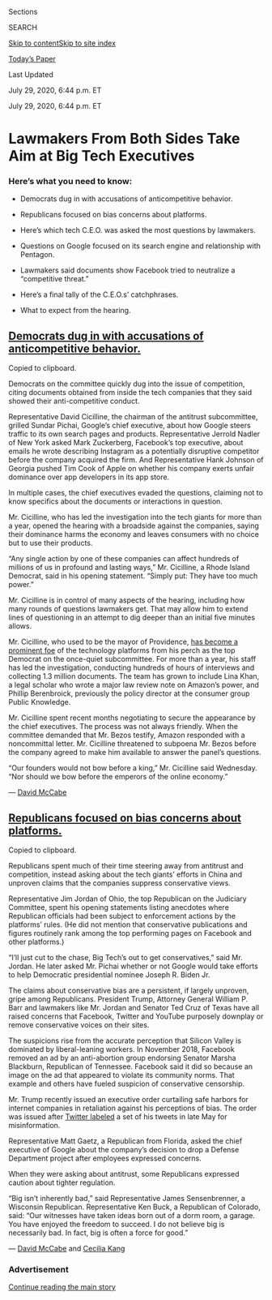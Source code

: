 <div id="app">

<div>

<div>

<div>

<div class="NYTAppHideMasthead css-ri3gv3 e1suatyy0">

<div class="section css-ui9rw0 e1suatyy2">

<div class="css-eph4ug er09x8g0">

<div class="css-6n7j50">

</div>

<span class="css-1dv1kvn">Sections</span>

<div class="css-10488qs">

<span class="css-1dv1kvn">SEARCH</span>

</div>

[Skip to content](#site-content)[Skip to site
index](#site-index)

</div>

<div class="css-10698na e1huz5gh0">

</div>

</div>

<div id="masthead-bar-one" class="section hasLinks css-15hmgas e1csuq9d3">

<div class="css-uqyvli e1csuq9d0">

</div>

<div class="css-1uqjmks e1csuq9d1">

</div>

<div class="css-9e9ivx">

[](https://myaccount.nytimes.com/auth/login?response_type=cookie&client_id=vi)

</div>

<div class="css-1bvtpon e1csuq9d2">

[Today’s Paper](https://www.nytimes.com/section/todayspaper)

</div>

</div>

</div>

</div>

<div data-aria-hidden="false">

<div id="site-content" data-role="main">

<div class="css-mj09ha">

<span>Last Updated <span class="css-vxcmzt"></span></span>

<div class="css-ki347z">

<span class="css-1656jku">July 29, 2020, 6:44 p.m.
ET</span><span class="css-xwx5dt"></span>

</div>

<span class="css-1dv1kvn" data-aria-live="polite">July 29, 2020, 6:44
p.m. ET</span>

</div>

<div class="css-ftdtgk">

<div class="css-1vkm6nb ehdk2mb0">

# Lawmakers From Both Sides Take Aim at Big Tech Executives

</div>

</div>

<div id="feed-top" class="css-7pw99z">

</div>

### Here’s what you need to know:

  - [](#democrats-dug-in-with-accusations-of-anticompetitive-behavior)
    
    <span>Democrats dug in with accusations of anticompetitive
    behavior.</span>

  - [](#republicans-focused-on-bias-concerns-about-platforms)
    
    <span>Republicans focused on bias concerns about platforms.</span>

  - [](#heres-which-tech-ceo-was-asked-the-most-questions-by-lawmakers)
    
    <span>Here’s which tech C.E.O. was asked the most questions by
    lawmakers.</span>

  - [](#questions-on-google-focused-on-its-search-engine-and-relationship-with-pentagon)
    
    <span>Questions on Google focused on its search engine and
    relationship with
    Pentagon.</span>

  - [](#lawmakers-said-documents-show-facebook-tried-to-neutralize-a-competitive-threat)
    
    <span>Lawmakers said documents show Facebook tried to neutralize a
    “competitive threat.”</span>

  - [](#what-ceos-said)
    
    <span>Here’s a final tally of the C.E.O.s’ catchphrases.</span>

  - [](#what-to-expect-from-the-hearing)
    
    <span>What to expect from the
hearing.</span>

<div class="live-blog-post css-10d3q4a" data-test-id="live-blog-post" data-source-id="100000007262736">

<div id="democrats-dug-in-with-accusations-of-anticompetitive-behavior" class="css-608m5d">

</div>

<div class="css-j3uhc5">

<div class="css-bd1680">

## [Democrats dug in with accusations of anticompetitive behavior.](#democrats-dug-in-with-accusations-of-anticompetitive-behavior)

<span class="css-uj8f8v" data-aria-live="polite">Copied to
clipboard.</span>

</div>

</div>

Democrats on the committee quickly dug into the issue of competition,
citing documents obtained from inside the tech companies that they said
showed their anti-competitive conduct.

Representative David Cicilline, the chairman of the antitrust
subcommittee, grilled Sundar Pichai, Google’s chief executive, about how
Google steers traffic to its own search pages and products.
Representative Jerrold Nadler of New York asked Mark Zuckerberg,
Facebook’s top executive, about emails he wrote describing Instagram as
a potentially disruptive competitor before the company acquired the
firm. And Representative Hank Johnson of Georgia pushed Tim Cook of
Apple on whether his company exerts unfair dominance over app developers
in its app store.

In multiple cases, the chief executives evaded the questions, claiming
not to know specifics about the documents or interactions in question.

Mr. Cicilline, who has led the investigation into the tech giants for
more than a year, opened the hearing with a broadside against the
companies, saying their dominance harms the economy and leaves consumers
with no choice but to use their products.

“Any single action by one of these companies can affect hundreds of
millions of us in profound and lasting ways,” Mr. Cicilline, a Rhode
Island Democrat, said in his opening statement. “Simply put: They have
too much power.”

Mr. Cicilline is in control of many aspects of the hearing, including
how many rounds of questions lawmakers get. That may allow him to extend
lines of questioning in an attempt to dig deeper than an initial five
minutes allows.

Mr. Cicilline, who used to be the mayor of Providence, [has become a
prominent
foe](https://slack-redir.net/link?url=https%3A%2F%2Fwww.nytimes.com%2F2019%2F12%2F08%2Ftechnology%2FDavid-Cicilline-antitrust-tech.html)
of the technology platforms from his perch as the top Democrat on the
once-quiet subcommittee. For more than a year, his staff has led the
investigation, conducting hundreds of hours of interviews and collecting
1.3 million documents. The team has grown to include Lina Khan, a legal
scholar who wrote a major law review note on Amazon’s power, and Phillip
Berenbroick, previously the policy director at the consumer group Public
Knowledge.

Mr. Cicilline spent recent months negotiating to secure the appearance
by the chief executives. The process was not always friendly. When the
committee demanded that Mr. Bezos testify, Amazon responded with a
noncommittal letter. Mr. Cicilline threatened to subpoena Mr. Bezos
before the company agreed to make him available to answer the panel’s
questions.

“Our founders would not bow before a king,” Mr. Cicilline said
Wednesday. “Nor should we bow before the emperors of the online
economy.”

<div class="css-j3uhc5">

— [<span class="css-1baulvz last-byline" itemprop="name">David
McCabe</span>](https://www.nytimes.com/by/david-mccabe)

</div>

</div>

<div class="live-blog-post css-10d3q4a" data-test-id="live-blog-post" data-source-id="100000007262813">

<div id="republicans-focused-on-bias-concerns-about-platforms" class="css-608m5d">

</div>

<div class="css-j3uhc5">

<div class="css-bd1680">

## [Republicans focused on bias concerns about platforms.](#republicans-focused-on-bias-concerns-about-platforms)

<span class="css-uj8f8v" data-aria-live="polite">Copied to
clipboard.</span>

</div>

</div>

Republicans spent much of their time steering away from antitrust and
competition, instead asking about the tech giants’ efforts in China and
unproven claims that the companies suppress conservative views.

Representative Jim Jordan of Ohio, the top Republican on the Judiciary
Committee, spent his opening statements listing anecdotes where
Republican officials had been subject to enforcement actions by the
platforms’ rules. (He did not mention that conservative publications and
figures routinely rank among the top performing pages on Facebook and
other platforms.)

“I’ll just cut to the chase, Big Tech’s out to get conservatives,” said
Mr. Jordan. He later asked Mr. Pichai whether or not Google would take
efforts to help Democratic presidential nominee Joseph R. Biden Jr.

The claims about conservative bias are a persistent, if largely
unproven, gripe among Republicans. President Trump, Attorney General
William P. Barr and lawmakers like Mr. Jordan and Senator Ted Cruz of
Texas have all raised concerns that Facebook, Twitter and YouTube
purposely downplay or remove conservative voices on their sites.

The suspicions rise from the accurate perception that Silicon Valley is
dominated by liberal-leaning workers. In November 2018, Facebook removed
an ad by an anti-abortion group endorsing Senator Marsha Blackburn,
Republican of Tennessee. Facebook said it did so because an image on the
ad that appeared to violate its community norms. That example and others
have fueled suspicion of conservative censorship.

Mr. Trump recently issued an executive order curtailing safe harbors for
internet companies in retaliation against his perceptions of bias. The
order was issued after [Twitter
labeled](https://slack-redir.net/link?url=https%3A%2F%2Fwww.nytimes.com%2F2020%2F05%2F26%2Ftechnology%2Ftwitter-trump-mail-in-ballots.html)
a set of his tweets in late May for misinformation.

Representative Matt Gaetz, a Republican from Florida, asked the chief
executive of Google about the company’s decision to drop a Defense
Department project after employees expressed concerns.

When they were asking about antitrust, some Republicans expressed
caution about tighter regulation.

“Big isn’t inherently bad,” said Representative James Sensenbrenner, a
Wisconsin Republican. Representative Ken Buck, a Republican of Colorado,
said: “Our witnesses have taken ideas born out of a dorm room, a garage.
You have enjoyed the freedom to succeed. I do not believe big is
necessarily bad. In fact, big is often a force for good.”

<div class="css-j3uhc5">

— [<span class="css-1baulvz" itemprop="name">David
McCabe</span>](https://www.nytimes.com/by/david-mccabe) and
[<span class="css-1baulvz last-byline" itemprop="name">Cecilia
Kang</span>](https://www.nytimes.com/by/cecilia-kang)

</div>

</div>

<div id="ad-0" class="css-1pmeh62">

<div class="css-142l3g4">

### Advertisement

[Continue reading the main
story](#after-dfp-ad-mid1)

<div id="dfp-ad-mid1" class="ad dfp-ad-mid1-wrapper" style="text-align:center;height:100%;display:block">

</div>

<div id="after-dfp-ad-mid1">

</div>

</div>

</div>

<div class="live-blog-post css-10d3q4a" data-test-id="live-blog-post" data-source-id="100000007263145">

<div id="heres-which-tech-ceo-was-asked-the-most-questions-by-lawmakers" class="css-608m5d">

</div>

<div class="css-j3uhc5">

<div class="css-bd1680">

## [Here’s which tech C.E.O. was asked the most questions by lawmakers.](#heres-which-tech-ceo-was-asked-the-most-questions-by-lawmakers)

<span class="css-uj8f8v" data-aria-live="polite">Copied to
clipboard.</span>

</div>

</div>

We tracked which tech C.E.O. was under the most scrutiny by tallying the
number of questions they are getting asked. The results were
striking.

<div id="tech-hearing-question-count" class="section interactive-content interactive-size-scoop css-174j8de" data-id="100000007261446">

<div class="css-17ih8de interactive-body" data-sourceid="100000007261446">

<div class="g-story g-freebird g-max-limit" data-preview-slug="2020-07-27-tech-hearing-questions">

<div class="g-container">

<div class="g-asset g-chart g-chart-ceo-questions" style="max-width: 600px">

<div data-role="img">

<div class="g-chart-header">

<div class="g-chart-label" style="width: 150px">

Executive

</div>

<div class="g-chart-label not-first" style="width: calc((100% - 150px)/1 - 20px)">

Number of Questions

</div>

</div>

<div class="g-chart-row g-chart-row-0 inside">

<div class="g-chart-label" style="width: 150px;">

<span class="g-zuck">Mark
Zuckerberg</span>

</div>

<div class="g-chart-bar-container" style="width: calc((100% - 150px)/1 - 20px)">

<div class="g-chart-bar-neg" style="width: 0%">

<div class="g-chart-bar-label out-label">

62

</div>

</div>

<div class="g-chart-bar-pos" style="width: 100%">

<div class="g-chart-bar" style=" width: 100%;
                        
                            background: #7f3636
                        ">

<div class="g-chart-bar-label in-label">

62

</div>

</div>

</div>

</div>

</div>

<div class="g-chart-row g-chart-row-1 inside">

<div class="g-chart-label" style="width: 150px;">

<span class="g-bezos">Jeff
Bezos</span>

</div>

<div class="g-chart-bar-container" style="width: calc((100% - 150px)/1 - 20px)">

<div class="g-chart-bar-neg" style="width: 0%">

<div class="g-chart-bar-label out-label">

59

</div>

</div>

<div class="g-chart-bar-pos" style="width: 100%">

<div class="g-chart-bar" style=" width: 95.16129032258065%;
                        
                            background: #7f3636
                        ">

<div class="g-chart-bar-label in-label">

59

</div>

</div>

</div>

</div>

</div>

<div class="g-chart-row g-chart-row-2 inside">

<div class="g-chart-label" style="width: 150px;">

<span class="g-cook">Tim
Cook</span>

</div>

<div class="g-chart-bar-container" style="width: calc((100% - 150px)/1 - 20px)">

<div class="g-chart-bar-neg" style="width: 0%">

<div class="g-chart-bar-label out-label">

35

</div>

</div>

<div class="g-chart-bar-pos" style="width: 100%">

<div class="g-chart-bar" style=" width: 56.451612903225815%;
                        
                            background: #7f3636
                        ">

<div class="g-chart-bar-label in-label">

35

</div>

</div>

</div>

</div>

</div>

<div class="g-chart-row g-chart-row-3 inside">

<div class="g-chart-label" style="width: 150px;">

<span class="g-pichai">Sundar
Pichai</span>

</div>

<div class="g-chart-bar-container" style="width: calc((100% - 150px)/1 - 20px)">

<div class="g-chart-bar-neg" style="width: 0%">

<div class="g-chart-bar-label out-label">

61

</div>

</div>

<div class="g-chart-bar-pos" style="width: 100%">

<div class="g-chart-bar" style=" width: 98.38709677419355%;
                        
                            background: #7f3636
                        ">

<div class="g-chart-bar-label in-label">

61

</div>

</div>

</div>

</div>

</div>

</div>

</div>

</div>

</div>

</div>

</div>

<div class="css-j3uhc5">

— [<span class="css-1baulvz last-byline" itemprop="name">Kellen
Browning</span>](https://www.nytimes.com/by/kellen-browning)

</div>

</div>

<div class="live-blog-post css-10d3q4a" data-test-id="live-blog-post" data-source-id="100000007262976">

<div id="questions-on-google-focused-on-its-search-engine-and-relationship-with-pentagon" class="css-608m5d">

</div>

<div class="css-j3uhc5">

<div class="css-bd1680">

## [Questions on Google focused on its search engine and relationship with Pentagon.](#questions-on-google-focused-on-its-search-engine-and-relationship-with-pentagon)

<span class="css-uj8f8v" data-aria-live="polite">Copied to
clipboard.</span>

</div>

</div>

![<span class="css-16f3y1r e13ogyst0">Sundar Pichai, Google’s chief
executive, faced questions from Representative Val Demings about user
data and
privacy.</span>](https://static01.nyt.com/images/2020/07/29/business/29vid-tech-hearing-1/29vid-tech-hearing-1-videoSixteenByNine3000.jpg)

Sundar Pichai, chief executive of Google’s parent company Alphabet, was
a consistent target of aggressive questions — surprising, given that he
had testified a year ago and that he has the lowest profile of the
executives testifying Wednesday — about its search engine and the
company’s decision to withdraw from a Pentagon project after employee
protests about the work.

Representative David Cicilline, the chairman of the antitrust
subcommittee, accused Google of lifting content from other websites to
keep users within what he called the “walled garden” of its search
engine in order to make more money from advertising.

“The evidence seems very clear to me as Google became the gateway to the
internet, it began to abuse its power and use its surveillance over the
web traffic to identify competitive threats and crush them,” Mr.
Cicilline said.

Mr. Pichai disagreed with that characterization and fell back on the
company’s talking points that Google search has lots of competitors for
specific categories, such as Amazon in shopping. He also said that the
majority of Google’s search results did not carry ads and that it was
acting in the best interest of users when it highlights answers to
queries. Google’s global market share in search is 92 percent, according
to data from Statcounter, an online research tool.

Because Google is so dominant, other websites rely on the search engine
for traffic. In recent years, the Silicon Valley giant has started to
devote real estate at the top of search results to providing its own
answers for information about local businesses, flights and hotels. This
has angered other websites whose traffic has slid as Google surfaces
more information on its own search results.

Republicans zeroed in on [Google pulling out of an
effort](https://slack-redir.net/link?url=https%3A%2F%2Fwww.nytimes.com%2F2018%2F06%2F01%2Ftechnology%2Fgoogle-pentagon-project-maven.html)
to help the Pentagon build technology systems to analyze drone footage
to identify particular objects like buildings, vehicles and people.
Google’s employees protested the company’s work on the project.

Representatives Ken Buck from Colorado and Matt Gaetz from Florida, two
of the Republicans on the panel, questioned why Google pulled back from
the Pentagon, while continuing to operate an artificial intelligence lab
in China. Mr. Pichai denied one of their accusations that Google still
works with the Chinese military and noted that the company still worked
with the U.S. military, including a cybersecurity project with the
Defense Department.

<div class="css-j3uhc5">

— [<span class="css-1baulvz last-byline" itemprop="name">Daisuke
Wakabayashi</span>](https://www.nytimes.com/by/daisuke-wakabayashi)

</div>

</div>

<div class="live-blog-post css-10d3q4a" data-test-id="live-blog-post" data-source-id="100000007262969">

<div id="lawmakers-said-documents-show-facebook-tried-to-neutralize-a-competitive-threat" class="css-608m5d">

</div>

<div class="css-j3uhc5">

<div class="css-bd1680">

## [Lawmakers said documents show Facebook tried to neutralize a “competitive threat.”](#lawmakers-said-documents-show-facebook-tried-to-neutralize-a-competitive-threat)

<span class="css-uj8f8v" data-aria-live="polite">Copied to
clipboard.</span>

</div>

</div>

<div class="css-79elbk" data-testid="photoviewer-wrapper">

<div class="css-z3e15g" data-testid="photoviewer-wrapper-hidden">

</div>

<div class="css-1a48zt4 ehw59r15" data-testid="photoviewer-children">

![<span class="css-16f3y1r e13ogyst0" data-aria-hidden="true">Several of
the documents were about Facebook and the desire of its chief executive,
Mark Zuckerberg, to buy the photo-sharing app Instagram as a way of
quashing a competitive
threat.</span><span class="css-cnj6d5 e1z0qqy90" itemprop="copyrightHolder"><span class="css-1ly73wi e1tej78p0">Credit...</span><span><span>Pool
photo by Graeme
Jennings</span></span></span>](https://static01.nyt.com/images/2020/07/29/business/29tech-hearing-hotdocs/merlin_175079946_aebc7771-9252-4f51-b55d-0d8de1c69480-articleLarge.jpg?quality=75&auto=webp&disable=upscale)

</div>

</div>

The House judiciary antitrust subcommittee has said it gathered 1.3
million documents about Facebook, Google, Amazon and Apple over the
course of its 13-month investigation into the power of the companies’
businesses. At the hearing, lawmakers began [rolling some of those
documents
out](https://twitter.com/HouseJudiciary/status/1288540745637474306?s=20).

Several of the documents were about Facebook and the desire of its chief
executive, Mark Zuckerberg, to buy the photo-sharing app Instagram as a
way of quashing a competitive threat. The social network [bought
Instagram
in 2012](https://dealbook.nytimes.com/2012/04/09/facebook-buys-instagram-for-1-billion/#:~:text=Facebook%20is%20not%20waiting%20for,stock%2C%20the%20company%20said%20Monday.)
for about $1 billion in cash and stock.

In those documents, which were reviewed by The New York Times, Mr.
Zuckerberg pressed Kevin Systrom, a co-founder of Instagram, to submit
to Facebook’s original acquisition offer of $500 million. In other
correspondence, Facebook’s chief financial officer at the time
specifically pointed at Instagram as a “competitive threat” that needed
to be dealt with.

The documents were evidence that Facebook viewed Instagram as a
“powerful threat that could siphon business away from Facebook,”
Representative Jim Sensenbrenner, Republican of Wisconsin, said in the
hearing. “Rather than compete with it, Facebook bought it.”

In response, Mr. Zuckerberg said that while it seemed in hindsight that
Instagram’s success was an inevitability, it was far from certain at the
time. Instagram had many competitors at that point, he said, including
now defunct start-ups such as Path.

“The acquisition has done wildly well not just because of the founders’
talent, but because we invested heavily in building up the
infrastructure and promoting it,” Mr. Zuckerberg said. “And I think that
this has been an American success story.”

<div class="css-j3uhc5">

— [<span class="css-1baulvz last-byline" itemprop="name">Mike
Isaac</span>](https://www.nytimes.com/by/mike-isaac)

</div>

</div>

<div id="ad-1" class="css-1pmeh62">

<div class="css-142l3g4">

### Advertisement

[Continue reading the main
story](#after-dfp-ad-mid2)

<div id="dfp-ad-mid2" class="ad dfp-ad-mid2-wrapper" style="text-align:center;height:100%;display:block">

</div>

<div id="after-dfp-ad-mid2">

</div>

</div>

</div>

<div class="live-blog-post css-10d3q4a" data-test-id="live-blog-post" data-source-id="100000007263173">

<div id="tim-cook-pressed-on-apples-app-store" class="css-608m5d">

</div>

<div class="css-j3uhc5">

<div class="css-bd1680">

## [Tim Cook pressed on Apple’s App Store.](#tim-cook-pressed-on-apples-app-store)

<span class="css-uj8f8v" data-aria-live="polite">Copied to
clipboard.</span>

</div>

</div>

<div class="css-79elbk" data-testid="photoviewer-wrapper">

<div class="css-z3e15g" data-testid="photoviewer-wrapper-hidden">

</div>

<div class="css-1a48zt4 ehw59r15" data-testid="photoviewer-children">

![<span class="css-16f3y1r e13ogyst0" data-aria-hidden="true">Tim Cook,
Apple’s chief executive, said that Apple’s App Store rules were “applied
equally to every
developer.”</span>](https://static01.nyt.com/images/2020/07/29/business/29tech-hearing-apple/29tech-hearing-apple-articleLarge.jpg?quality=75&auto=webp&disable=upscale)

</div>

</div>

In the hearing’s first several hours, Apple’s Tim Cook was largely
ignored. In the last hour, he found himself on the defense.

First, Representatives Val Demings and Lucy Kay McBath, Democrats from
Florida and Georgia, needled him on why Apple removed parental-control
apps shortly after Apple introduced its own competing tool in 2018. [The
Times reported about the removal of the apps last
year](https://www.nytimes.com/2019/04/27/technology/apple-screen-time-trackers.html).

Mr. Cook said Apple pulled the apps because of privacy concerns, not
competition. Ms. McBath then pointed to an email that appeared to show a
top Apple executive, Phil Schiller, telling a concerned parent that they
could now use Apple’s parental-control tool instead. Mr. Cook said he
could not see the email on his screen.

Mr. Cook then found himself defending Apple’s recent demands to collect
a commission from Airbnb and ClassPass after the companies shifted to
selling virtual classes because of the pandemic, [as The Times reported
this
week](https://www.nytimes.com/2020/07/28/technology/apple-app-store-airbnb-classpass.html).

Representative Jerrold Nadler, Democrat of New York, asked: “Isn’t this
pandemic profiteering?”

Mr. Cook responded that Apple’s rules require companies that sell
digital services to pay Apple’s commission, but that Apple was working
with companies that had made business changes because of the pandemic.

Apple told The Times this week that it was still negotiating with Airbnb
and ClassPass on the fees. Earlier this month, ClassPass pulled its
virtual classes from its iPhone app because Apple told the company that
its deadline for complying with the rule had passed, according to a
person close to ClassPass who spoke on the condition of anonymity to
discuss private negotiations.

Apple faces accusations that it arbitrarily enforces its rules on app
developers, killing some of their businesses on a whim.

In Tim Cook’s opening statement, he said that Apple’s App Store rules
are “applied equally to every developer.”

Earlier in the hearing, Democrats on the House antitrust subcommittee
tried to show that wasn’t true.

Representative Hank Johnson, Democrat of Georgia, asked if Baidu, the
Chinese search giant, got special treatment. Mr. Cook responded that he
wasn’t sure. The committee then released documents that appeared to show
Mr. Cook telling Baidu’s chief executive in a 2014 email that Baidu
would be on an “app review fast track” and that two employees would help
manage the process.

<div class="css-nj25e3">

> Documents from the Hearing on “Online Platforms and Market Power:
> Examining the Dominance of Amazon, Apple, Facebook and Google"
> [pic.twitter.com/E8auYYSeMn](https://t.co/E8auYYSeMn)
> 
> — House Judiciary Dems (@HouseJudiciary)
> [July 29, 2020](https://twitter.com/HouseJudiciary/status/1288543144158597124?ref_src=twsrc%5Etfw)

</div>

Mr. Johnson later pointed out that Apple now lets Amazon avoid Apple’s
30 percent commission on its video-streaming service — one of the main
complaints against Apple by developers — in exchange for making Amazon
and Apple products work better together. Mr. Cook responded that any
other company could get the same deal.

Mr. Cook argued that Apple had to treat app developers fairly and had to
be competitive in the commission it charges. “We have fierce competition
at the developer side and the customer side,” he said. “It’s so
competitive, I would describe it as a street fight for market share in
the smartphone business.”

In reality, the market for smartphone software is a clear duopoly. Apple
and Google make the software that underpins virtually every smartphone
in the world.

<div class="css-j3uhc5">

— [<span class="css-1baulvz last-byline" itemprop="name">Jack
Nicas</span>](https://www.nytimes.com/by/jack-nicas)

</div>

</div>

<div class="live-blog-post css-10d3q4a" data-test-id="live-blog-post" data-source-id="100000007260489">

<div id="bezos-got-pushed-on-amazons-relationship-with-third-party-sellers" class="css-608m5d">

</div>

<div class="css-j3uhc5">

<div class="css-bd1680">

## [Bezos got pushed on Amazon’s relationship with third-party sellers.](#bezos-got-pushed-on-amazons-relationship-with-third-party-sellers)

<span class="css-uj8f8v" data-aria-live="polite">Copied to
clipboard.</span>

</div>

</div>

![<span class="css-16f3y1r e13ogyst0">Jeff Bezos of Amazon faced
questions from Representative Mary Gay Scanlon about how his company
drives up prices through eliminating
competition.</span>](https://static01.nyt.com/images/2020/07/29/business/29vid-tech-hearing-2/29vid-tech-hearing-2-videoSixteenByNineJumbo1600-v2.jpg)

Facing Congress for the first time, Jeff Bezos, Amazon’s founder and
chief executive, was forced to defend one of Amazon’s sources of great
pride: its relationship with the many third-party sellers whose products
fill its online store.

At the start of the hearing, Mr. Bezos introduced himself as a lucky and
humble example of the success of American democracy — the son of a
plucky mother and a supportive, immigrant father who “fostered my
curiosity and encouraged me to dream big.” He said he brought that ethos
to Amazon, saying the company’s growth has benefited Americans.

“Customer obsession has driven our success,” he said.

But once Mr. Bezos faced questions, almost entirely from Democrats, he
had to respond to whether Amazon harms the sellers whose products make
up about 60 percent of its sales.

Representative Pramila Jayapal, a Democrat whose district includes
Amazon’s Seattle headquarters, said former Amazon employees told the
committee that employees treat proprietary seller data like “a candy
shop” they can mine to develop products Amazon’s own, competing house
brand. Representative Lucy McBath said that, when sellers talked to the
committee, “they use the words like bullying, fear, and panic to
describe their relationship with Amazon.” Representative David
Cicilline, the chairman of the antitrust subcommittee, said one seller
compared Amazon to a drug dealer.

Mr. Bezos said he disagreed with Mr. Cicilline’s characterization, and
he told Ms. McBath that “third party sellers in aggregate are doing
extremely well on Amazon.” He said to Ms. Jayapal that Amazon has “a
policy against using seller-specific data to aid our private label
business, but I can’t guarantee you that that policy has never been
violated.”

He several times said that sellers have benefited from Amazon’s growth
and investment. He said when Amazon decided two decades ago to invite
third-party sellers to offer products on its retail website, Amazon
thought that more selection would let both Amazon and the sellers
thrive.

When faced with data from Mr. Cicilline that Amazon controls 75 percent
of all online marketplace sales, Mr. Bezos responded, “With great
respect, I do have a different opinion on that.” He said that sellers
have “a lot of options. “I believe Amazon is a great one and we have
worked very hard,” he said. “I think we are the best one.”

Ms. Jayapal pushed Mr. Bezos on what happens to employees who violate
its internal policies. She said Amazon has “access to data that far
exceeds the sellers on your platforms with whom you compete,” such as
how many shoppers looked at an item but did not buy it.

Mr. Bezos began responding that he was “very proud of what we have done
for third-party sellers on this platform,” before Ms. Jayapal cut him
off saying she was running out of time.

<div class="css-j3uhc5">

— [<span class="css-1baulvz last-byline" itemprop="name">Karen
Weise</span>](https://www.nytimes.com/by/karen-weise)

</div>

</div>

<div class="live-blog-post css-10d3q4a" data-test-id="live-blog-post" data-source-id="100000007261598">

<div id="what-ceos-said" class="css-608m5d">

</div>

<div class="css-j3uhc5">

<div class="css-bd1680">

## [Here’s a final tally of the C.E.O.s’ catchphrases.](#what-ceos-said)

<span class="css-uj8f8v" data-aria-live="polite">Copied to
clipboard.</span>

</div>

</div>

How often do tech titans repeat themselves? How many times did the chief
executives fall back on buzzwords and catchphrases? And how frequently
did they bring up their rivals (TikTok\! Walmart\! Each other\!) to
downplay their companies’ power?

To answer these questions, we kept track of how often Jeff Bezos of
Amazon, Sundar Pichai of Google, Tim Cook of Apple and Mark Zuckerberg
of Facebook used certain arguments and phrases throughout the course of
the antitrust
hearing.

<div id="tech-hearing-phrases" class="section interactive-content interactive-size-scoop css-174j8de" data-id="100000007261403">

<div class="css-17ih8de interactive-body" data-sourceid="100000007261403">

<div class="g-story g-freebird g-max-limit" data-preview-slug="2020-07-27-tech-hearing-bingo">

<div class="g-container">

<div class="g-container g-tally-wide-parent">

<div class="g-container g-tally-wide">

<div class="g-asset g-table" style="max-width: 600px">

### We Are Not That Big

#### Each time a C.E.O. argued that his company was not actually that powerful because its market share was small or its influence was limited.

<div data-role="img">

| **On Repeat**                               | **Count** |
| ------------------------------------------- | --------- |
| <span class="g-zuck">Mark Zuckerberg</span> | 2         |
| <span class="g-bezos">Jeff Bezos</span>     | 1         |
| <span class="g-cook">Tim Cook</span>        | 3         |
| <span class="g-pichai">Sundar Pichai</span> | 3         |

</div>

</div>

<div class="g-asset g-table" style="max-width: 600px">

### We Are Good for America

#### Each time a C.E.O. boasted about how his company has added jobs, fueled economic growth, accelerated innovation or otherwise helped the country.

<div data-role="img">

| **On Repeat**                               | **Count** |
| ------------------------------------------- | --------- |
| <span class="g-zuck">Mark Zuckerberg</span> | 4         |
| <span class="g-bezos">Jeff Bezos</span>     | 3         |
| <span class="g-cook">Tim Cook</span>        | 6         |
| <span class="g-pichai">Sundar Pichai</span> | 11        |

</div>

</div>

</div>

<div class="g-container g-tally-wide">

<div class="g-asset g-table" style="max-width: 600px">

### We Will Get Back to You

#### Each time a C.E.O. didn’t directly answer a question, saying instead that he would respond after the company looked into the matter.

<div data-role="img">

| **On Repeat**                               | **Count** |
| ------------------------------------------- | --------- |
| <span class="g-zuck">Mark Zuckerberg</span> | 7         |
| <span class="g-bezos">Jeff Bezos</span>     | 3         |
| <span class="g-cook">Tim Cook</span>        | 3         |
| <span class="g-pichai">Sundar Pichai</span> | 13        |

</div>

</div>

<div class="g-asset g-table" style="max-width: 600px">

### We Are Not the Ones to Worry About

#### Each time a C.E.O. tried to shift attention by citing a competitor or the specter of how China could dominate tech if their own companies were curtailed.

<div data-role="img">

| **On Repeat**                               | **Count** |
| ------------------------------------------- | --------- |
| <span class="g-zuck">Mark Zuckerberg</span> | 6         |
| <span class="g-bezos">Jeff Bezos</span>     | 10        |
| <span class="g-cook">Tim Cook</span>        | 13        |
| <span class="g-pichai">Sundar Pichai</span> | 8         |

</div>

</div>

</div>

</div>

</div>

</div>

</div>

</div>

<div class="css-j3uhc5">

— [<span class="css-1baulvz last-byline" itemprop="name">Kellen
Browning</span>](https://www.nytimes.com/by/kellen-browning)

</div>

</div>

<div id="ad-2" class="css-1pmeh62">

<div class="css-142l3g4">

### Advertisement

[Continue reading the main
story](#after-dfp-ad-mid3)

<div id="dfp-ad-mid3" class="ad dfp-ad-mid3-wrapper" style="text-align:center;height:100%;display:block">

</div>

<div id="after-dfp-ad-mid3">

</div>

</div>

</div>

<div class="live-blog-post css-10d3q4a" data-test-id="live-blog-post" data-source-id="100000007263127">

<div id="tech-executives-looked-like-they-work-in-well-tech-offices" class="css-608m5d">

</div>

<div class="css-j3uhc5">

<div class="css-bd1680">

## [Tech executives looked like they work in, well, tech offices.](#tech-executives-looked-like-they-work-in-well-tech-offices)

<span class="css-uj8f8v" data-aria-live="polite">Copied to
clipboard.</span>

</div>

</div>

In the pandemic era, videoconferencing has become a primary means of
conversation. Also, we’ve become very judgmental about the decor of our
co-workers. So how did Big Tech’s executives fare in their congressional
hearing on Wednesday?

We were inspired by the [popular Twitter account
RoomRater](https://slack-redir.net/link?url=https%3A%2F%2Ftwitter.com%2Fratemyskyperoom),
which judges and rates the backgrounds of people on video calls on a
scale of one to 10. In that spirit, here are our armchair ratings for
the rooms in which the C.E.O.s of Google, Apple, Amazon and Facebook
appeared during their
testimonies.

<div class="css-1xdhyk6 erfvjey0">

<span class="css-1ly73wi e1tej78p0">Image</span>

<div class="css-zjzyr8">

<div data-testid="lazyimage-container" style="height:265.5111111111111px">

</div>

</div>

</div>

<span class="css-cnj6d5 e1z0qqy90" itemprop="copyrightHolder"><span class="css-1ly73wi e1tej78p0">Credit...</span><span>Pool
photo by Mandel Ngan</span></span>

**Sundar Pichai:** Tasteful minimalism, muted and cold color palette.
Sitting in front of a midcentury modern bureau, with a small stack of
unidentified books and small pottery with a pleasant aloe plant. Reading
from printed documents. Textured wall hanging, likely of stone.

*7/10 for being relatable without going over the
top.*

<div class="css-1xdhyk6 erfvjey0">

<span class="css-1ly73wi e1tej78p0">Image</span>

<div class="css-zjzyr8">

<div data-testid="lazyimage-container" style="height:217.82222222222222px">

</div>

</div>

</div>

**Tim Cook:** Extremely minimal background, even for Apple. Opted for
bare, taupe-colored walls with a slate planter flanking him. A
smattering of greenery livens up the background, but not too wild as if
it were a jungle. The hint of a computer screen — a Macbook — in front
of him for notes.

*6/10 because we expected something more sleek from
Apple.*

<div class="css-1xdhyk6 erfvjey0">

<span class="css-1ly73wi e1tej78p0">Image</span>

<div class="css-zjzyr8">

<div data-testid="lazyimage-container" style="height:227.48888888888888px">

</div>

</div>

</div>

**Jeff Bezos:** The warmest setting of the bunch. Mr. Bezos sat in what
looks like his Seattle office, backed by a full wall of built-in
bookcases. Gold-plated statue looks kind of like a funky atom or a
scientific award. Nice pottery and vases.

*8/10 for the cool Pacific Northwest dad office vibes. Two points
subtracted for his connectivity
issues.*

<div class="css-1xdhyk6 erfvjey0">

<span class="css-1ly73wi e1tej78p0">Image</span>

<div class="css-zjzyr8">

<div data-testid="lazyimage-container" style="height:217.82222222222222px">

</div>

</div>

</div>

**Mark Zuckerberg:** Almost completely devoid of character. Stark white
wooden plank background — perhaps shiplap, the favorite of home
decorating star Joanna Gaines? The only distinguishing marks are two
little knobs in the wood that look like drawer handles. No plants, no
books, no warmth. Reading from a teleprompter. The setting is so
inoffensive it borders on offensive. But points for whoever staged his
lighting and camera. The focus is, unavoidably, Mr. Zuckerberg.

*4/10 for its complete lack of personality. (Next time show us a
bookshelf.)*

<div class="css-j3uhc5">

— [<span class="css-1baulvz last-byline" itemprop="name">Mike
Isaac</span>](https://www.nytimes.com/by/mike-isaac)

</div>

</div>

<div class="live-blog-post css-10d3q4a" data-test-id="live-blog-post" data-source-id="100000007262919">

<div id="the-ceos-dressed-to-project-humility-our-fashion-critic-writes" class="css-608m5d">

</div>

<div class="css-j3uhc5">

<div class="css-bd1680">

## [The C.E.O.s dressed to project humility, our fashion critic writes.](#the-ceos-dressed-to-project-humility-our-fashion-critic-writes)

<span class="css-uj8f8v" data-aria-live="polite">Copied to
clipboard.</span>

</div>

</div>

<div class="css-79elbk" data-testid="photoviewer-wrapper">

<div class="css-z3e15g" data-testid="photoviewer-wrapper-hidden">

</div>

<div class="css-1a48zt4 ehw59r15" data-testid="photoviewer-children">

![<span class="css-16f3y1r e13ogyst0" data-aria-hidden="true">From left,
Mark Zuckerberg of Facebook, Sundar Pichai of Google, Tim Cook of Apple
and Jeff Bezos of Amazon answered questions from House lawmakers about
their business practices via
videoconference.</span>](https://static01.nyt.com/images/2020/07/30/fashion/30ZOOMSUITS-COMBO/29ZOOMSUITS-COMBO-articleLarge.jpg?quality=75&auto=webp&disable=upscale)

</div>

</div>

They didn’t look like titans. They didn’t look like masters of the
universe. They didn’t look like “emperors of the online economy,” as
Representative David Cicilline, chairman of the House Judiciary
Committee and Democrat from Rhode Island, called them.

“They” — the four chief executives of Big Tech, Jeff Bezos of Amazon;
Mark Zuckerberg of Facebook; Tim Cook of Apple; and Sundar Pichai of
Alphabet, the parent company of Google — didn’t even look all that big.

In fact, beamed in from their offices because of coronavirus concerns,
facing down the mask-clad congressmen who were socially distanced from
each other on the wood-paneled stage of the hearing room in the Rayburn
office building like an establishment army, they looked more like boys
dressed up in their graduation suits than the four horsemen of the
digital apocalypse whose planetary power was a threat to us all.

The costumes were donned with purpose.

Mr. Zuckerberg, for example, framed against a plain white background
that resembled barn siding, wore a blue suit and a blue and white
checked tie that had been pulled down and was slightly askew, as though
he had stuck one finger inside so he could take a deep breath.

Mr. Cook chose a light gray tie — the same gray as his glasses frames —
the knot listing just off to one side, and a dark gray suit, with a
whole Zen planter’s worth of verdant greenery spilling out behind him.
He sipped from a mug of tea.

Mr. Pichai also appeared in a subtly patterned gray tie, though his
echoed the patterned artwork on the wall behind him and perfectly
matched his gray suit. Which matched his hair and beard, which matched
the gray pottery on the filing cabinet behind him, out of which bloomed
his own healthily lush green plant — one part of an artistic and minimal
still life. He sat with his hands clasped on the desk in front of him,
radiating a sort of beneficent calm.

And Mr. Bezos, in his first-ever appearance in Congress, offset his dark
suit and tie with some homey light wood shelving, scattered with vases
and other decorative objects, and sustained himself with snacks kept
just offscreen.

Snacks\! He’s just like you and me.

Which was, of course, the point. If you are trying to convince a group
of lawmakers that the words they keep using to describe you —
“dominant,” “power,” “billions,” “trillions” — are not nearly the
whole story, you don’t want to limit your message to your humble
beginnings and crazy dreams. You want to channel Clark Kent, rather than
Superman.

<div class="css-j3uhc5">

— [<span class="css-1baulvz last-byline" itemprop="name">Vanessa
Friedman</span>](https://www.nytimes.com/by/vanessa-friedman)

</div>

</div>

<div class="live-blog-post css-10d3q4a" data-test-id="live-blog-post" data-source-id="100000007262381">

<div id="there-are-many-investigations-into-the-tech-companies-heres-where-they-all-stand" class="css-608m5d">

</div>

<div class="css-j3uhc5">

<div class="css-bd1680">

## [There are many investigations into the tech companies. Here’s where they all stand.](#there-are-many-investigations-into-the-tech-companies-heres-where-they-all-stand)

<span class="css-uj8f8v" data-aria-live="polite">Copied to
clipboard.</span>

</div>

</div>

<div class="css-79elbk" data-testid="photoviewer-wrapper">

<div class="css-z3e15g" data-testid="photoviewer-wrapper-hidden">

</div>

<div class="css-1a48zt4 ehw59r15" data-testid="photoviewer-children">

![<span class="css-16f3y1r e13ogyst0" data-aria-hidden="true">The
Federal Trade Commission is preparing to depose Mark Zuckerberg, the
chief executive of Facebook, for its investigation of the social
network.</span><span class="css-cnj6d5 e1z0qqy90" itemprop="copyrightHolder"><span class="css-1ly73wi e1tej78p0">Credit...</span><span><span>Pete
Marovich for The New York
Times</span></span></span>](https://static01.nyt.com/images/2020/07/29/business/29tech-hearing-inquiries/merlin_163192332_bc0f35e4-7fc0-481a-bec0-f76d02126a92-articleLarge.jpg?quality=75&auto=webp&disable=upscale)

</div>

</div>

The tech giants are under investigation from numerous federal and state
antitrust officials, as well as by the lawmakers holding today’s
hearing.

The Justice Department’s investigation of Google appears to be the
furthest along. [The agency is expected to soon announce a case against
Google](https://www.nytimes.com/2020/06/25/technology/barr-google-investigation.html),
focusing on alleged antitrust violations in online advertising.

The Federal Trade Commission is[preparing to
depose](https://www.nytimes.com/2020/07/17/technology/ftc-facebook-investigation.html)Mark
Zuckerberg, the chief executive of Facebook, and other top executives at
the company for its investigation of the social network. That inquiry
appears to focus on whether Facebook illegally maintained a monopoly in
social networking by killing off competition through its acquisitions of
Instagram and WhatsApp. That investigation may not wrap up before the
end of the year.

Other investigations are moving forward, but not as swiftly as the
Google investigation. The Justice Department is also investigating
Apple’s power over the app store, along with state attorneys general.
The agency has Facebook under review as well, looking at the company’s
position in online advertising. But that investigation appears to be
moving slowly.

State investigators have been [looking into whether Amazon abuses its
power](https://www.nytimes.com/2020/06/12/technology/state-inquiry-antitrust-amazon.html)
over sellers on the tech giant’s site. The F.T.C. is also investigating
Amazon, but that appears to be moving slowly.

<div class="css-j3uhc5">

— [<span class="css-1baulvz last-byline" itemprop="name">Cecilia
Kang</span>](https://www.nytimes.com/by/cecilia-kang)

</div>

</div>

<div class="live-blog-post css-10d3q4a" data-test-id="live-blog-post" data-source-id="100000007262654">

<div id="trump-administration-asks-fcc-to-narrow-protections-for-tech-companies" class="css-608m5d">

</div>

<div class="css-j3uhc5">

<div class="css-bd1680">

## [Trump administration asks F.C.C. to narrow protections for tech companies.](#trump-administration-asks-fcc-to-narrow-protections-for-tech-companies)

<span class="css-uj8f8v" data-aria-live="polite">Copied to
clipboard.</span>

</div>

</div>

The Trump administration asked the Federal Communications Commission
this week to narrow its interpretation of a law that shields internet
platforms like Facebook and YouTube from certain lawsuits over the
content they host.

The request, which stems from an executive order President Trump signed
in May, is part of a growing push by the president and his allies, who
say that tech companies are removing or suppressing conservative
content. Despite evidence that conservative sites and figures perform
well online, the president, along with much of his conservative base,
have repeatedly criticized the platforms over instances in which
conservative content was removed or otherwise moderated for violating a
platform’s rules.

In a petition on Monday, the Department of Commerce asked the commission
to clarify that the law, known as Section 230, does not protect a
platform when it moderates or highlights user content based on a
“reasonably discernible viewpoint or message, without having been
prompted to, asked to, or searched for by the user.” It would also limit
the circumstances under which platforms are protected from liability
over their users’ content.

Kayleigh McEnany, the White House spokeswoman, said in a statement on
Wednesday morning that the president wants the F.C.C. “to clarify that
Section 230 does not permit social media companies that alter or
editorialize users’ speech to escape civil liability.”

Mr. Trump weighed in later on Twitter:

<div class="css-nj25e3">

> If Congress doesn’t bring fairness to Big Tech, which they should have
> done years ago, I will do it myself with Executive Orders. In
> Washington, it has been ALL TALK and NO ACTION for years, and the
> people of our Country are sick and tired of it\!
> 
> — Donald J. Trump (@realDonaldTrump)
> [July 29, 2020](https://twitter.com/realDonaldTrump/status/1288506554585505793?ref_src=twsrc%5Etfw)

</div>

The petition is now in the hands of the F.C.C., an independent agency
currently led by a Republican chairman, Ajit Pai, who was appointed to
the position by Mr. Trump. “The F.C.C. will carefully review the
petition,” said Brian Hart, a spokesman for the commission.

<div class="css-j3uhc5">

— [<span class="css-1baulvz last-byline" itemprop="name">David
McCabe</span>](https://www.nytimes.com/by/david-mccabe)

</div>

</div>

<div class="live-blog-post css-10d3q4a" data-test-id="live-blog-post" data-source-id="100000007262537">

<div id="dont-only-blame-congress-if-this-hearing-goes-off-the-rails" class="css-608m5d">

</div>

<div class="css-j3uhc5">

<div class="css-bd1680">

## [Don’t (only) blame Congress if this hearing goes off the rails.](#dont-only-blame-congress-if-this-hearing-goes-off-the-rails)

<span class="css-uj8f8v" data-aria-live="polite">Copied to
clipboard.</span>

</div>

</div>

Members of Congress have been
[mocked](https://www.thewrap.com/senator-orrin-hatch-facebook-biz-model-zuckerberg/)
for asking ridiculous questions in technology hearings like these. That
might happen again today, but it won’t be entirely their fault.

These big tech companies intentionally make themselves hard to
understand.

Few people outside these companies can truly examine how Amazon
influences prices of products we buy on its site or[at other
retailers](https://www.bloomberg.com/news/articles/2019-08-05/amazon-is-squeezing-sellers-that-offer-better-prices-on-walmart);
or assess fears that Google[funnels people to its own
websites](https://themarkup.org/google-the-giant/2020/07/28/google-search-results-prioritize-google-products-over-competitors),
Apple[steers people to its own
apps](https://www.nytimes.com/interactive/2019/09/09/technology/apple-app-store-competition.html)
or Facebook peers into what we do online to [squash its
rivals](https://www.nytimes.com/2018/12/05/technology/facebook-emails-privacy-data.html).
All of this is, by design, shrouded in secrecy and mystery.

Big Tech shouldn’t want it to stay that way. Even companies like
Facebook and Google are asking for more government guidance and rules
around thorny topics like protecting elections and preventing hate
speech on their sites. That means that the public and the tech companies
have a vested interest in making these fact-finding sessions as
productive as possible.

[Read more in On
Tech](https://www.nytimes.com/2020/07/29/technology/congress-big-tech.html).

*You can* [*sign up
here*](https://www.nytimes.com/newsletters/signup/OT) *for On Tech with
Shira Ovide, a newsletter each weekday about how technology is reshaping
our lives and world.*

<div class="css-j3uhc5">

— [<span class="css-1baulvz last-byline" itemprop="name">Shira
Ovide</span>](https://www.nytimes.com/by/shira-ovide)

</div>

</div>

<div id="ad-0" class="css-4dvyd6">

<div class="css-142l3g4">

### Advertisement

[Continue reading the main
story](#after-dfp-ad-mid1)

<div id="dfp-ad-mid1" class="ad dfp-ad-mid1-wrapper" style="text-align:center;height:100%;display:block">

</div>

<div id="after-dfp-ad-mid1">

</div>

</div>

</div>

<div class="live-blog-post css-10d3q4a" data-test-id="live-blog-post" data-source-id="100000007256302">

<div id="the-executives-are-testifying-remotely-using-ciscos-webex-videoconferencing" class="css-608m5d">

</div>

<div class="css-j3uhc5">

<div class="css-bd1680">

## [The executives are testifying remotely, using Cisco’s Webex videoconferencing.](#the-executives-are-testifying-remotely-using-ciscos-webex-videoconferencing)

<span class="css-uj8f8v" data-aria-live="polite">Copied to
clipboard.</span>

</div>

</div>

<div class="css-79elbk" data-testid="photoviewer-wrapper">

<div class="css-z3e15g" data-testid="photoviewer-wrapper-hidden">

</div>

<div class="css-1a48zt4 ehw59r15" data-testid="photoviewer-children">

![<span class="css-16f3y1r e13ogyst0" data-aria-hidden="true">Webex has
been used to conduct more than 100 congressional hearings during the
pandemic.</span><span class="css-cnj6d5 e1z0qqy90" itemprop="copyrightHolder"><span class="css-1ly73wi e1tej78p0">Credit...</span><span><span>Anna
Moneymaker for The New York
Times</span></span></span>](https://static01.nyt.com/images/2020/07/29/business/29tech-hearing-webex/merlin_174831297_dbba0a25-3406-4981-8177-40356c08d534-articleLarge.jpg?quality=75&auto=webp&disable=upscale)

</div>

</div>

Congressional hearings usually involve witnesses appearing in dark
suits, with their entourages sitting behind them and lawmakers
questioning them from above as phalanxes of photographers snap pictures
and videographers stream the proceedings from a cavernous room at the
Capitol.

Not this time.

The C.E.O.s of Amazon, Apple, Facebook and Google are all appearing on
Wednesday before a House subcommittee
virtually<span class="css-8l6xbc evw5hdy0"> </span>because of the
coronavirus pandemic. Remotely beaming into the hearing adds a wrinkle
of digital complexity, with any note-passing from aides and underlings
most likely happening off-camera.

And while many of the tech giants make [their own video-calling
software](https://www.nytimes.com/2020/04/24/technology/zoom-rivals-virus-facebook-google.html),
none will be using their own tools. Instead, they will all be joining
via Cisco’s Webex videoconferencing service.

Webex has been the go-to service for Congress since the pandemic began.
It has been certified by the House’s administration committee for being
secure and meeting “business and technical requirements,” a House
administration spokesman, Peter Whippy, said.

In that time, Webex has been used for more than 100 congressional
hearings, said Jean Rosauer, Webex’s head of government sector. Cisco
added that it had experienced more than triple its normal volume of
virtual meetings through Webex in recent months.

“Congressional hearings — such as the upcoming House Judiciary Committee
hearing — have traditions, policies and procedures, and we had to ensure
those could be conducted virtually and securely,” Ms. Rosauer said in a
statement. She added that Cisco was “incredibly proud” to play a role in
keeping Congress connected.

<div class="css-j3uhc5">

— [<span class="css-1baulvz last-byline" itemprop="name">Kellen
Browning</span>](https://www.nytimes.com/by/kellen-browning)

</div>

</div>

<div class="live-blog-post css-10d3q4a" data-test-id="live-blog-post" data-source-id="100000007262539">

<div id="watch-live-lawmakers-restart-grilling-of-executives" class="css-608m5d">

</div>

<div class="css-j3uhc5">

<div class="css-bd1680">

## [Watch live: Lawmakers restart grilling of executives.](#watch-live-lawmakers-restart-grilling-of-executives)

<span class="css-uj8f8v" data-aria-live="polite">Copied to
clipboard.</span>

</div>

</div>

![<span class="css-16f3y1r e13ogyst0">Jeff Bezos of Amazon, Tim Cook of
Apple, Mark Zuckerberg of Facebook and Sundar Pichai of Google will
answer questions from House lawmakers about their business
practices.</span><span class="css-cch8ym"><span class="css-1dv1kvn">Credit</span><span class="css-cnj6d5 e1z0qqy90" itemprop="copyrightHolder"><span class="css-1ly73wi e1tej78p0">Credit...</span><span>Pool
photo by Mandel
Ngan</span></span></span>](https://static01.nyt.com/images/2020/07/29/us/29antitrust-vidcover/29hpantitrust-videoSixteenByNine3000-v2.jpg)

<div class="css-j3uhc5">

</div>

</div>

<div>

</div>

<div class="live-blog-post css-10d3q4a" data-test-id="live-blog-post" data-source-id="100000007262384">

<div id="big-techs-rivals-spoke-out-ahead-of-the-hearing" class="css-608m5d">

</div>

<div class="css-j3uhc5">

<div class="css-bd1680">

## [Big Tech’s rivals spoke out ahead of the hearing.](#big-techs-rivals-spoke-out-ahead-of-the-hearing)

<span class="css-uj8f8v" data-aria-live="polite">Copied to
clipboard.</span>

</div>

</div>

<div class="css-79elbk" data-testid="photoviewer-wrapper">

<div class="css-z3e15g" data-testid="photoviewer-wrapper-hidden">

</div>

<div class="css-1a48zt4 ehw59r15" data-testid="photoviewer-children">

![<span class="css-16f3y1r e13ogyst0" data-aria-hidden="true">Kevin
Mayer, the chief executive of TikTok, issued a statement on Wednesday
addressing how the video app has been dealing with scrutiny because of
its Chinese
ownership.</span><span class="css-cnj6d5 e1z0qqy90" itemprop="copyrightHolder"><span class="css-1ly73wi e1tej78p0">Credit...</span><span><span>Jesse
Grant/Getty
Images</span></span></span>](https://static01.nyt.com/images/2020/07/29/business/29tech-hearing-rivals/merlin_164279103_480dfcec-5c97-492c-b524-1e7885551ae2-articleLarge.jpg?quality=75&auto=webp&disable=upscale)

</div>

</div>

Many competitors to Google, Facebook, Apple and Amazon have been busy
talking to House lawmakers for months about those companies’ power. And
some deliberately spoke out this week to position themselves for how
they would be portrayed in the hearing and to influence the questioning.

TikTok, the Chinese-owned video app, issued a statement from [its chief
executive](https://www.nytimes.com/2020/05/18/business/media/tiktok-ceo-kevin-mayer.html),
Kevin Mayer, on Wednesday morning. In it, he addressed how the app —
which Facebook is likely to cite in the hearing as an example of how
competition in social networking is thriving — has been dealing with
scrutiny because of its Chinese ownership.

“We have received even more scrutiny due to the company’s Chinese
origins,” Mr. Mayer said [in the
statement](https://newsroom.tiktok.com/en-us/fair-competition-and-transparency-benefits-us-all).
“We accept this and embrace the challenge of giving peace of mind
through greater transparency and accountability. We believe it is
essential to show users, advertisers, creators and regulators that we
are responsible and committed members of the American community that
follows U.S. laws.”

He also pointed to Facebook’s willingness to launch “copycat products,”
like Reels, a TikTok look-alike. Facebook has had a history of emulating
competing products.

“Let’s focus our energies on fair and open competition in service of our
consumers, rather than maligning attacks by our competitor — namely
Facebook — disguised as patriotism and designed to put an end to our
very presence in the U.S.,” Mr. Mayer said.

Other tech companies also seized on the hearing to air their thoughts.
Tim Sweeney, chief executive of Epic Games, the Cary, N.C.-based maker
of [the hit game
Fortnite](https://www.nytimes.com/2018/07/25/arts/what-is-fortnite-battle-royale-nyt.html),
lashed out at Apple and Google for price gouging and unfair policies in
what he called their “app store monopolies.”

“Both stores significantly obstruct competition,” Mr. Sweeney said in an
interview on Tuesday. He particularly criticized Apple’s 30 percent fee
on payments for digital goods, which he said made it difficult for
smaller players to offer artists a better deal.

Apple has said the [30 percent commission it takes from many
apps](https://www.nytimes.com/2020/07/28/technology/apple-app-store-airbnb-classpass.html)
in its App Store is a standard fee. Mr. Sweeney called that argument
“silly nonsense.” Epic’s version of an app store charges its
developers a 12 percent fee.

Mr. Sweeney, who began programming on an Apple II Plus computer in 1982
and founded Epic nine years later, said he felt a responsibility to
speak out.

“Every tech company that does business in this world is going to have to
live with the power we give these other companies,” he said.

<div class="css-j3uhc5">

— [<span class="css-1baulvz" itemprop="name">Mike
Isaac</span>](https://www.nytimes.com/by/mike-isaac) and
[<span class="css-1baulvz last-byline" itemprop="name">Erin
Griffith</span>](https://www.nytimes.com/by/erin-griffith)

</div>

</div>

<div id="ad-1" class="css-4dvyd6">

<div class="css-142l3g4">

### Advertisement

[Continue reading the main
story](#after-dfp-ad-mid2)

<div id="dfp-ad-mid2" class="ad dfp-ad-mid2-wrapper" style="text-align:center;height:100%;display:block">

</div>

<div id="after-dfp-ad-mid2">

</div>

</div>

</div>

<div class="live-blog-post css-10d3q4a" data-test-id="live-blog-post" data-source-id="100000007255877">

<div id="what-to-expect-from-the-hearing" class="css-608m5d">

</div>

<div class="css-j3uhc5">

<div class="css-bd1680">

## [What to expect from the hearing.](#what-to-expect-from-the-hearing)

<span class="css-uj8f8v" data-aria-live="polite">Copied to
clipboard.</span>

</div>

</div>

<div class="css-79elbk" data-testid="photoviewer-wrapper">

<div class="css-z3e15g" data-testid="photoviewer-wrapper-hidden">

</div>

<div class="css-1a48zt4 ehw59r15" data-testid="photoviewer-children">

![<span class="css-16f3y1r e13ogyst0" data-aria-hidden="true">The chief
executives of Amazon, Apple, Facebook and Google will testify before
Congress at 1 p.m on
Wednesday.</span>](https://static01.nyt.com/images/2020/07/29/business/29tech-hearing-ledeall/29tech-hearing-ledeall-articleLarge.jpg?quality=75&auto=webp&disable=upscale)

</div>

</div>

After lawmakers collected hundreds of hours of interviews and obtained
more than 1.3 million documents about Amazon, Apple, Facebook and
Google, their chief executives will testify before Congress at 1 p.m. on
Wednesday to defend their powerful businesses.

The captains of the New Gilded Age — [Jeff Bezos of
Amazon](https://www.nytimes.com/2020/07/27/business/jeff-bezos-amazon-congress.html),
Tim Cook of Apple, Mark Zuckerberg of Facebook and Sundar Pichai of
Google — will appear together before Congress for the first time to
justify their business practices. Members of the House judiciary’s
antitrust subcommittee [have investigated the internet
giants](https://www.nytimes.com/2019/06/11/technology/antitrust-hearing.html)
for more than a year on accusations that they have stifled rivals and
harmed consumers. The exact contents of the documents they’ve collected
are unknown, although they are said to include documents related to some
of the companies’ acquisitions and internal communications among top
executives.

It is set to be a bizarre spectacle, with four men who run companies
worth nearly $5 trillion combined — and who include two of the world’s
richest individuals — primed to argue that their businesses are not
really that powerful after all.

And it will be a first in another way: Mr. Zuckerberg, Mr. Pichai, Mr.
Bezos and Mr. Cook will all be testifying via videoconference, rather
than rising side-by-side for a swearing-in at a witness table in
Washington.

At the hearing, the 15 members of the antitrust subcommittee will have
five minutes for each question. Representative David Cicilline, Democrat
of Rhode Island and the chairman of the subcommittee, will control the
number of rounds of questioning, potentially stretching the hearing into
the evening.

The antitrust issues facing Apple, Facebook, [Google and
Amazon](https://www.nytimes.com/2019/06/02/business/google-antitrust-investigation.html)
are complex and vastly different.

Amazon is accused of abusing its role as both a retailer and a platform
hosting third-party sellers on its marketplace. Apple has been accused
of unfairly using its clout over its App Store to block rivals and to
force apps to pay high commissions. Rivals have said Facebook has a
monopoly in social networking. Alphabet, the parent company of Google,
is dealing with multiple antitrust allegations because of Google’s
dominance in online advertising, search and smartphone software.

Democrats may also veer off the topic of antitrust and bring up concerns
about misinformation on social media. Some Republicans are expected to
sidetrack discussion with their concerns of liberal bias at the Silicon
Valley companies and accusations that conservative voices are censored.

<div class="css-j3uhc5">

— [<span class="css-1baulvz" itemprop="name">Cecilia
Kang</span>](https://www.nytimes.com/by/cecilia-kang),
[<span class="css-1baulvz" itemprop="name">Jack
Nicas</span>](https://www.nytimes.com/by/jack-nicas) and
[<span class="css-1baulvz last-byline" itemprop="name">David
McCabe</span>](https://www.nytimes.com/by/david-mccabe)

</div>

</div>

<div class="live-blog-post css-10d3q4a" data-test-id="live-blog-post" data-source-id="100000007255828">

<div id="todays-hearing-has-echoes-of-bill-gates-22-years-ago" class="css-608m5d">

</div>

<div class="css-j3uhc5">

<div class="css-bd1680">

## [Today’s hearing has echoes of Bill Gates, 22 years ago.](#todays-hearing-has-echoes-of-bill-gates-22-years-ago)

<span class="css-uj8f8v" data-aria-live="polite">Copied to
clipboard.</span>

</div>

</div>

<div class="css-79elbk" data-testid="photoviewer-wrapper">

<div class="css-z3e15g" data-testid="photoviewer-wrapper-hidden">

</div>

<div class="css-1a48zt4 ehw59r15" data-testid="photoviewer-children">

![<span class="css-16f3y1r e13ogyst0" data-aria-hidden="true">Bill Gates
had his own turn in the hot seat in
1998.</span><span class="css-cnj6d5 e1z0qqy90" itemprop="copyrightHolder"><span class="css-1ly73wi e1tej78p0">Credit...</span><span><span>Douglas
Graham/Congressional Quarterly, via Getty
Images</span></span></span>](https://static01.nyt.com/images/2020/08/03/business/03tech-hearing-gates/03tech-hearing-gates-articleLarge.jpg?quality=75&auto=webp&disable=upscale)

</div>

</div>

The tech industry is an engine of innovation, job creation and American
economic prowess. Competition is flourishing, and just a click away.
Sure, we do well, but consumers are the big winners.

That was the gist of [Bill Gates’s
testimony](https://archive.nytimes.com/www.nytimes.com/library/tech/98/03/biztech/articles/04microsoft.html)
before a Senate panel more than two decades ago. And it’s a safe bet the
same themes will feature prominently when the leaders of Amazon, Apple,
Facebook and Google testify on Wednesday.

There are differences, but this week’s appearance by tech executives is
reminiscent of the congressional grilling Microsoft’s chief faced 22
years ago.

In 1998, the spotlight was squarely on Mr. Gates, co-founder of
Microsoft, the tech behemoth of the personal computer era. This time,
the leaders of four big technology companies will be in the dock,
appearing remotely because of a pandemic.

Today, more issues are in play. In the late 1990s, the concern was that
Microsoft would use its dominance in the PC market to stifle internet
upstarts. The sheer market muscle of today’s tech giants is a worry, but
so is the role they play broadly in commerce and communication,
influencing public opinion and politics.

When Mr. Gates testified, a formal investigation of Microsoft by federal
regulators and dozens of states was well underway. The same is true now
for Google and Facebook, while Amazon and Apple are also facing
antitrust scrutiny.

There can be gotcha moments. Under pointed questioning, Mr. Gates
rhetorically bobbed and weaved, refusing to use the M-word: monopoly.

But when Jim Barksdale, head of Netscape, the internet company most in
Microsoft’s sights, testified that day, he asked the spectators to raise
their hands if they used a PC.

About three-quarters of the room did. Then, how many of them used
Microsoft’s Windows operating system? Almost the same number of hands
flew up again.

“That,” Mr. Barksdale said, “is a monopoly.”

<div class="css-j3uhc5">

— [<span class="css-1baulvz last-byline" itemprop="name">Steve
Lohr</span>](https://www.nytimes.com/by/steve-lohr)

</div>

</div>

<div>

</div>

</div>

## Site Index

<div>

</div>

## Site Information Navigation

  - [© <span>2020</span> <span>The New York Times
    Company</span>](https://help.nytimes.com/hc/en-us/articles/115014792127-Copyright-notice)

<!-- end list -->

  - [NYTCo](https://www.nytco.com/)
  - [Contact
    Us](https://help.nytimes.com/hc/en-us/articles/115015385887-Contact-Us)
  - [Work with us](https://www.nytco.com/careers/)
  - [Advertise](https://nytmediakit.com/)
  - [T Brand Studio](http://www.tbrandstudio.com/)
  - [Your Ad
    Choices](https://www.nytimes.com/privacy/cookie-policy#how-do-i-manage-trackers)
  - [Privacy](https://www.nytimes.com/privacy)
  - [Terms of
    Service](https://help.nytimes.com/hc/en-us/articles/115014893428-Terms-of-service)
  - [Terms of
    Sale](https://help.nytimes.com/hc/en-us/articles/115014893968-Terms-of-sale)
  - [Site
    Map](https://spiderbites.nytimes.com)
  - [Help](https://help.nytimes.com/hc/en-us)
  - [Subscriptions](https://www.nytimes.com/subscription?campaignId=37WXW)

</div>

</div>

</div>

</div>
